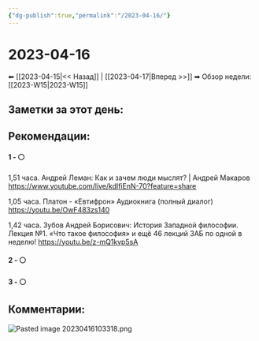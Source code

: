 ```yaml
---
{"dg-publish":true,"permalink":"/2023-04-16/"}
---
```


# 2023-04-16

⬅  [[2023-04-15\|<<  Назад]] | [[2023-04-17\|Вперед >>]]  ➡
Обзор недели: [[2023-W15\|2023-W15]]


## Заметки за этот день:



## Рекомендации:

#### 1 - ⚪ 

1,51 часа. Андрей Леман: Как и зачем люди мыслят? | Андрей Макаров
https://www.youtube.com/live/kdlfiEnN-70?feature=share

1,05 часа. Платон - «Евтифрон» Аудиокнига (полный диалог)
https://youtu.be/OwF483zs140

1,42 часа. Зубов Андрей Борисович: История Западной философии. Лекция №1. «Что такое философия» и ещё 46 лекций ЗАБ по одной в неделю!
https://youtu.be/z-mQ1kvp5sA

#### 2 - ⚪ 

#### 3 - ⚪ 


## Комментарии:

![Pasted image 20230416103318.png](/img/user/Pasted%20image%2020230416103318.png)

